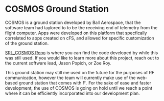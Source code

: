 # COSMOS Ground Station

COSMOS is a ground station developed by Ball Aerospace, that the software team had taylored to to be the receiving end of telemetry from the flight computer. Apps were developed on this platform that specfically correlated to apps created on cFS, and allowed for specific customization of the ground station.

[SRL_COSMOS Repo](https://github.com/CU-SRL/SRL_COSMOS) is where you can find the code developed by while this was still used. If you would like to learn more about this project, reach out to the current software lead, Jason Popich, or Zoe Roy.

This ground station may still me used on the future for the purposes of RF communication, however the team will currently make use of the web-based ground station that comes with F'. For the sake of ease and faster development, the use of COSMOS is going on hold until we reach a point where it can be efficiently incorporated into our development plan.